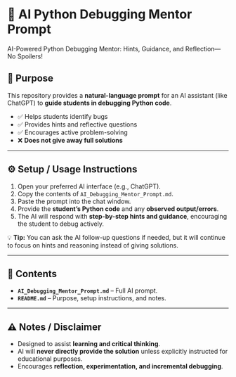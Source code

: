 
# 🐍 AI Python Debugging Mentor Prompt

AI-Powered Python Debugging Mentor: Hints, Guidance, and Reflection—No Spoilers!

## 🎯 Purpose
This repository provides a **natural-language prompt** for an AI assistant (like ChatGPT) to **guide students in debugging Python code**.  

- ✅ Helps students identify bugs  
- ✅ Provides hints and reflective questions  
- ✅ Encourages active problem-solving  
- ❌ **Does not give away full solutions**  

---

## ⚙️ Setup / Usage Instructions
1. Open your preferred AI interface (e.g., ChatGPT).  
2. Copy the contents of `AI_Debugging_Mentor_Prompt.md`.  
3. Paste the prompt into the chat window.  
4. Provide the **student’s Python code** and any **observed output/errors**.  
5. The AI will respond with **step-by-step hints and guidance**, encouraging the student to debug actively.  

💡 **Tip:** You can ask the AI follow-up questions if needed, but it will continue to focus on hints and reasoning instead of giving solutions.  

---

## 📁 Contents
- **`AI_Debugging_Mentor_Prompt.md`** – Full AI prompt.  
- **`README.md`** – Purpose, setup instructions, and notes.  

---

## ⚠️ Notes / Disclaimer
- Designed to assist **learning and critical thinking**.  
- AI will **never directly provide the solution** unless explicitly instructed for educational purposes.  
- Encourages **reflection, experimentation, and incremental debugging**.  


